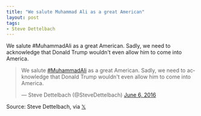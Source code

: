 ```yaml
---
title: "We salute Muhammad Ali as a great American"
layout: post
tags:
- Steve Dettelbach
---
```


We salute #MuhammadAli as a great American. Sadly, we need to acknowledge that Donald Trump wouldn't even allow him to come into America.

<blockquote class="twitter-tweet"><p lang="en" dir="ltr">We salute <a href="https://twitter.com/hashtag/MuhammadAli?src=hash&amp;ref_src=twsrc%5Etfw">#MuhammadAli</a> as a great American. Sadly, we need to acknowledge that Donald Trump wouldn't even allow him to come into America.</p>&mdash; Steve Dettelbach (@SteveDettelbach) <a href="https://twitter.com/SteveDettelbach/status/739622713724002305?ref_src=twsrc%5Etfw">June 6, 2016</a></blockquote> <script async src="https://platform.twitter.com/widgets.js" charset="utf-8"></script>

Source: Steve Dettelbach, via [𝕏](https://x.com)
